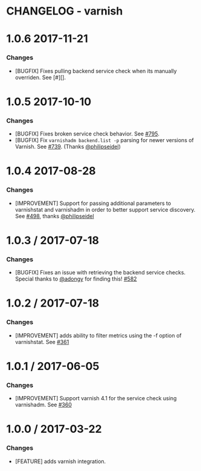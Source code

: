 # CHANGELOG - varnish

1.0.6 2017-11-21
==================

### Changes

* [BUGFIX] Fixes pulling backend service check when its manually overriden. See [#][].

1.0.5 2017-10-10
==================

### Changes

* [BUGFIX] Fixes broken service check behavior. See [#795][].
* [BUGFIX] Fix `varnishadm backend.list -p` parsing for newer versions of Varnish. See [#739][]. (Thanks [@philipseidel][])

1.0.4 2017-08-28
==================

### Changes

* [IMPROVEMENT] Support for passing additional parameters to varnishstat
and varnishadm in order to better support service discovery. See [#498][], thanks [@philipseidel][]

1.0.3 / 2017-07-18
==================

### Changes

* [BUGFIX] Fixes an issue with retrieving the backend service checks. Special thanks to [@adongy][] for finding this! [#582][]

1.0.2 / 2017-07-18
==================

### Changes

* [IMPROVEMENT] adds ability to filter metrics using the -f option of varnishstat. See [#361][]

1.0.1 / 2017-06-05
==================

### Changes

* [IMPROVEMENT] Support varnish 4.1 for the service check using varnishadm. See [#360][]

1.0.0 / 2017-03-22
==================

### Changes

* [FEATURE] adds varnish integration.

<!--- The following link definition list is generated by PimpMyChangelog --->
[#360]: https://github.com/DataDog/integrations-core/issues/360
[#361]: https://github.com/DataDog/integrations-core/issues/361
[#498]: https://github.com/DataDog/integrations-core/issues/498
[#582]: https://github.com/DataDog/integrations-core/issues/582
[#739]: https://github.com/DataDog/integrations-core/issues/739
[#795]: https://github.com/DataDog/integrations-core/issues/795
[#805]: https://github.com/DataDog/integrations-core/issues/805
[@adongy]: https://github.com/adongy
[@philipseidel]: https://github.com/philipseidel